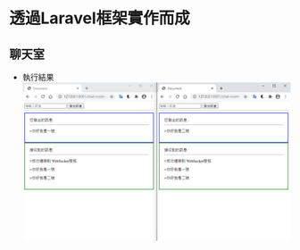# 透過Laravel框架實作而成
## 聊天室

* 執行結果
![image](https://github.com/YuXiangWa/Chatroom/blob/main/chatroom01.PNG)
